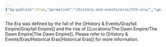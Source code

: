 ```yaml
---
{"dg-publish":true,"permalink":"/history-and-events/eras/5th-era/","updated":"2025-06-10T19:11:47.436+01:00"}
---
```


The Era was defined by the fall of the [[History & Events/Grayfall Empire\|Grayfall Empire]] and the rise of [[Locations/The Dawn Empire/The Dawn Empire\|The Dawn Empire]]. Please refer to [[History & Events/Eras/Historical Eras\|Historical Eras]] for more information. 